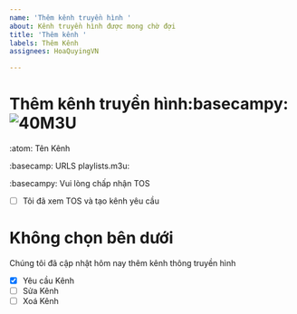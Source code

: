```yaml
---
name: 'Thêm kênh truyền hình '
about: Kênh truyền hình được mong chờ đợi
title: 'Thêm kênh '
labels: Thêm Kênh
assignees: HoaQuyingVN

---
```


# Thêm kênh truyền hình:basecampy:![40M3U](https://img.icons8.com/external-flaticons-lineal-color-flat-icons/2x/external-tv-box-smart-technology-flaticons-lineal-color-flat-icons.png)

:atom: Tên Kênh


:basecamp: URLS playlists.m3u:


:basecampy: Vui lòng chấp nhận TOS
- [ ] Tôi đã xem TOS và tạo kênh yêu cầu
# Không chọn bên dưới
Chúng tôi đã cập nhật hôm nay thêm kênh thông truyền hình 
- [x] Yêu cầu Kênh
- [ ] Sửa Kênh
- [ ] Xoá Kênh
